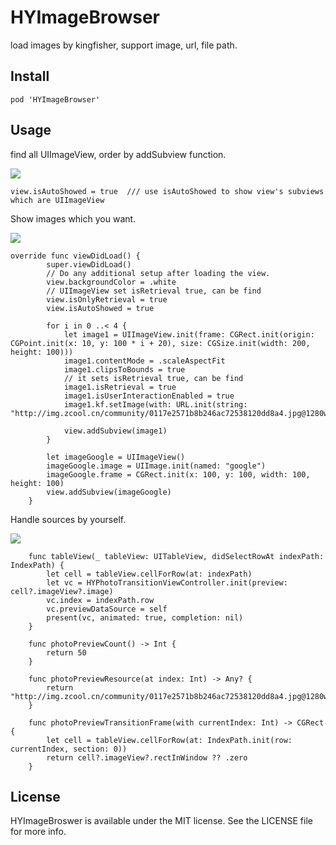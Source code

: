 # HYImageBrowser
load images by kingfisher, support image, url, file path.

## Install
    pod 'HYImageBrowser'
## Usage

find all UIImageView, order by addSubview function.

![](https://github.com/yansaid/HYImageBrowser/blob/master/type1.gif?raw=true)

```
view.isAutoShowed = true  /// use isAutoShowed to show view's subviews which are UIImageView
```
Show images which you want.

![](https://github.com/yansaid/HYImageBrowser/blob/master/type2.gif?raw=true)

```
override func viewDidLoad() {
        super.viewDidLoad()
        // Do any additional setup after loading the view.
        view.backgroundColor = .white
        // UIImageView set isRetrieval true, can be find
        view.isOnlyRetrieval = true
        view.isAutoShowed = true
        
        for i in 0 ..< 4 {
            let image1 = UIImageView.init(frame: CGRect.init(origin: CGPoint.init(x: 10, y: 100 * i + 20), size: CGSize.init(width: 200, height: 100)))
            image1.contentMode = .scaleAspectFit
            image1.clipsToBounds = true
            // it sets isRetrieval true, can be find
            image1.isRetrieval = true
            image1.isUserInteractionEnabled = true
            image1.kf.setImage(with: URL.init(string: "http://img.zcool.cn/community/0117e2571b8b246ac72538120dd8a4.jpg@1280w_1l_2o_100sh.jpg"))
            
            view.addSubview(image1)
        }
        
        let imageGoogle = UIImageView()
        imageGoogle.image = UIImage.init(named: "google")
        imageGoogle.frame = CGRect.init(x: 100, y: 100, width: 100, height: 100)
        view.addSubview(imageGoogle)
    }
```

Handle sources by yourself.

![](https://github.com/yansaid/HYImageBrowser/blob/master/type3.gif?raw=true)

```
    func tableView(_ tableView: UITableView, didSelectRowAt indexPath: IndexPath) {
        let cell = tableView.cellForRow(at: indexPath)
        let vc = HYPhotoTransitionViewController.init(preview: cell?.imageView?.image)
        vc.index = indexPath.row
        vc.previewDataSource = self
        present(vc, animated: true, completion: nil)
    }
    
    func photoPreviewCount() -> Int {
        return 50
    }
    
    func photoPreviewResource(at index: Int) -> Any? {
        return "http://img.zcool.cn/community/0117e2571b8b246ac72538120dd8a4.jpg@1280w_1l_2o_100sh.jpg"
    }
    
    func photoPreviewTransitionFrame(with currentIndex: Int) -> CGRect {
        let cell = tableView.cellForRow(at: IndexPath.init(row: currentIndex, section: 0))
        return cell?.imageView?.rectInWindow ?? .zero
    }
```

## License

HYImageBroswer is available under the MIT license. See the LICENSE file for more info.
